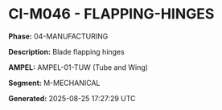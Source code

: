 # CI-M046 - FLAPPING-HINGES

**Phase:** 04-MANUFACTURING

**Description:** Blade flapping hinges

**AMPEL:** AMPEL-01-TUW (Tube and Wing)

**Segment:** M-MECHANICAL

**Generated:** 2025-08-25 17:27:29 UTC

